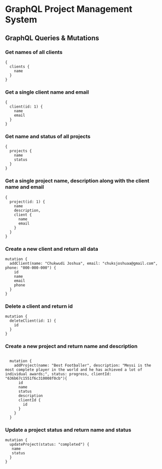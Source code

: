 # GraphQL Project Management System

## GraphQL Queries & Mutations

### Get names of all clients

```
{
  clients {
    name
  }
}
```

### Get a single client name and email

```
{
  client(id: 1) {
    name
    email
  }
}
```

### Get name and status of all projects

```
{
  projects {
    name
    status
  }
}
```

### Get a single project name, description along with the client name and email

```
{
  project(id: 1) {
    name
    description,
    client {
      name
      email
    }
  }
}
```

### Create a new client and return all data

```
mutation {
  addClient(name: "Chukwudi Joshua", email: "chuksjoshuaa@gmail.com", phone: "000-000-000") {
    id
    name
    email
    phone
  }
}
```

### Delete a client and return id

```
mutation {
  deleteClient(id: 1) {
    id
  }
}
```

### Create a new project and return name and description

```

  mutation {
    addProject(name: "Best Footballer", description: "Messi is the most complete player in the world and he has achieved a lot of individual awards;", status: progress, clientId: "636b67c1551f6c310008f0cb"){
      id
      name
      status
      description
      clientId {
        id
      }
    }
  }

```

### Update a project status and return name and status

```
mutation {
  updateProject(status: "completed") {
   name
   status
  }
}
```
